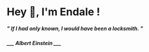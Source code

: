 <h1 title="head"> Hey 👋, I'm Endale !</h1>

**<h5><i>" If I had only known, I would have been a locksmith. "</i></h5>**

*<b>___ Albert Einstein ___</b>*
